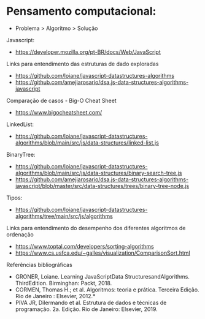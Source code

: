 # Pensamento computacional:

- Problema > Algoritmo > Solução

Javascript: 
- https://developer.mozilla.org/pt-BR/docs/Web/JavaScript

Links para entendimento das estruturas de dado exploradas
- https://github.com/loiane/javascript-datastructures-algorithms
- https://github.com/amejiarosario/dsa.js-data-structures-algorithms-javascript

Comparação de casos - Big-O Cheat Sheet
- https://www.bigocheatsheet.com/ 

LinkedList:
- https://github.com/loiane/javascript-datastructures-algorithms/blob/main/src/js/data-structures/linked-list.js

BinaryTree:
- https://github.com/loiane/javascript-datastructures-algorithms/blob/main/src/js/data-structures/binary-search-tree.js
- https://github.com/amejiarosario/dsa.js-data-structures-algorithms-javascript/blob/master/src/data-structures/trees/binary-tree-node.js

Tipos:
- https://github.com/loiane/javascript-datastructures-algorithms/tree/main/src/js/algorithms

Links para entendimento do desempenho dos diferentes algoritmos de ordenação
- https://www.toptal.com/developers/sorting-algorithms
- https://www.cs.usfca.edu/~galles/visualization/ComparisonSort.html

Referências bibliográficas
- GRONER, Loiane. Learning JavaScriptData StructuresandAlgorithms. ThirdEdition. Birminghan: Packt, 2018.
- CORMEN, Thomas H.; et al. Algoritmos: teoria e prática. Terceira Edição. Rio de Janeiro : Elsevier, 2012.*
- PIVA JR, Dilermando et al. Estrutura de dados e técnicas de programação. 2a. Edição. Rio de Janeiro: Elsevier, 2019.
